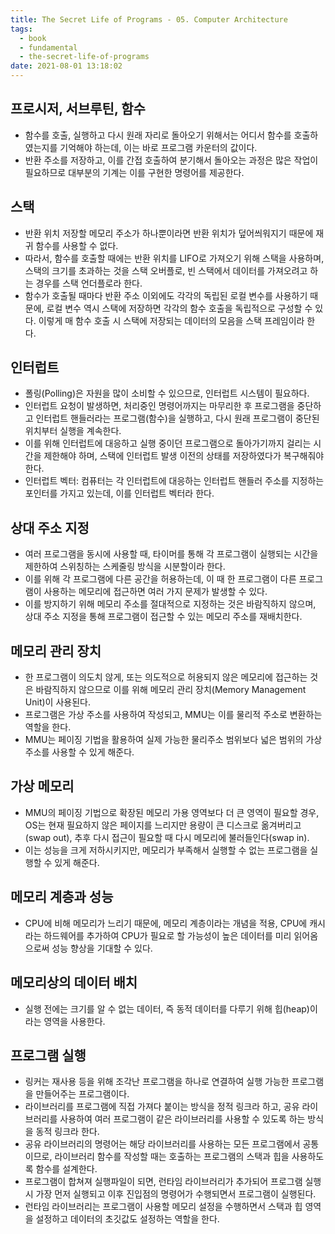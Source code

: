 ```yaml
---
title: The Secret Life of Programs - 05. Computer Architecture
tags:
  - book
  - fundamental
  - the-secret-life-of-programs
date: 2021-08-01 13:18:02
---
```


## 프로시저, 서브루틴, 함수
- 함수를 호출, 실행하고 다시 원래 자리로 돌아오기 위해서는 어디서 함수를 호출하였는지를 기억해야 하는데, 이는 바로 프로그램 카운터의 값이다.
- 반환 주소를 저장하고, 이를 간접 호출하여 분기해서 돌아오는 과정은 많은 작업이 필요하므로 대부분의 기계는 이를 구현한 명령어를 제공한다.

## 스택
- 반환 위치 저장할 메모리 주소가 하나뿐이라면 반환 위치가 덮어씌워지기 때문에 재귀 함수를 사용할 수 없다.
- 따라서, 함수를 호출할 때에는 반환 위치를 LIFO로 가져오기 위해 스택을 사용하며, 스택의 크기를 초과하는 것을 스택 오버플로, 빈 스택에서 데이터를 가져오려고 하는 경우를 스택 언더플로라 한다.
- 함수가 호출될 때마다 반환 주소 이외에도 각각의 독립된 로컬 변수를 사용하기 때문에, 로컬 변수 역시 스택에 저장하면 각각의 함수 호출을 독립적으로 구성할 수 있다. 이렇게 매 함수 호출 시 스택에 저장되는 데이터의 모음을 스택 프레임이라 한다.

## 인터럽트
- 폴링(Polling)은 자원을 많이 소비할 수 있으므로, 인터럽트 시스템이 필요하다.
- 인터럽트 요청이 발생하면, 처리중인 명령어까지는 마무리한 후 프로그램을 중단하고 인터럽트 핸들러라는 프로그램(함수)을 실행하고, 다시 원래 프로그램이 중단된 위치부터 실행을 계속한다.
- 이를 위해 인터럽트에 대응하고 실행 중이던 프로그램으로 돌아가기까지 걸리는 시간을 제한해야 하며, 스택에 인터럽트 발생 이전의 상태를 저장하였다가 복구해줘야 한다.
- 인터럽트 벡터: 컴퓨터는 각 인터럽트에 대응하는 인터럽트 핸들러 주소를 지정하는 포인터를 가지고 있는데, 이를 인터럽트 벡터라 한다.

## 상대 주소 지정
- 여러 프로그램을 동시에 사용할 때, 타이머를 통해 각 프로그램이 실행되는 시간을 제한하여 스위칭하는 스케줄링 방식을 시분할이라 한다.
- 이를 위해 각 프로그램에 다른 공간을 허용하는데, 이 때 한 프로그램이 다른 프로그램이 사용하는 메모리에 접근하면 여러 가지 문제가 발생할 수 있다.
- 이를 방지하기 위해 메모리 주소를 절대적으로 지정하는 것은 바람직하지 않으며, 상대 주소 지정을 통해 프로그램이 접근할 수 있는 메모리 주소를 재배치한다.

## 메모리 관리 장치
- 한 프로그램이 의도치 않게, 또는 의도적으로 허용되지 않은 메모리에 접근하는 것은 바람직하지 않으므로 이를 위해 메모리 관리 장치(Memory Management Unit)이 사용된다.
- 프로그램은 가상 주소를 사용하여 작성되고, MMU는 이를 물리적 주소로 변환하는 역할을 한다.
- MMU는 페이징 기법을 활용하여 실제 가능한 물리주소 범위보다 넓은 범위의 가상 주소를 사용할 수 있게 해준다.

## 가상 메모리
- MMU의 페이징 기법으로 확장된 메모리 가용 영역보다 더 큰 영역이 필요할 경우, OS는 현재 필요하지 않은 페이지를 느리지만 용량이 큰 디스크로 옮겨버리고(swap out), 추후 다시 접근이 필요할 때 다시 메모리에 불러들인다(swap in).
- 이는 성능을 크게 저하시키지만, 메모리가 부족해서 실행할 수 없는 프로그램을 실행할 수 있게 해준다.

## 메모리 계층과 성능
- CPU에 비해 메모리가 느리기 때문에, 메모리 계층이라는 개념을 적용, CPU에 캐시라는 하드웨어를 추가하여 CPU가 필요로 할 가능성이 높은 데이터를 미리 읽어옴으로써 성능 향상을 기대할 수 있다.

## 메모리상의 데이터 배치
- 실행 전에는 크기를 알 수 없는 데이터, 즉 동적 데이터를 다루기 위해 힙(heap)이라는 영역을 사용한다.

## 프로그램 실행
- 링커는 재사용 등을 위해 조각난 프로그램을 하나로 연결하여 실행 가능한 프로그램을 만들어주는 프로그램이다.
- 라이브러리를 프로그램에 직접 가져다 붙이는 방식을 정적 링크라 하고, 공유 라이브러리를 사용하여 여러 프로그램이 같은 라이브러리를 사용할 수 있도록 하는 방식을 동적 링크라 한다.
- 공유 라이브러리의 명령어는 해당 라이브러리를 사용하는 모든 프로그램에서 공통이므로, 라이브러리 함수를 작성할 때는 호출하는 프로그램의 스택과 힙을 사용하도록 함수를 설계한다.
- 프로그램이 합쳐져 실행파일이 되면, 런타임 라이브러리가 추가되어 프로그램 실행시 가장 먼저 실행되고 이후 진입점의 명령어가 수행되면서 프로그램이 실행된다.
- 런타임 라이브러리는 프로그램이 사용할 메모리 설정을 수행하면서 스택과 힙 영역을 설정하고 데이터의 초깃값도 설정하는 역할을 한다.